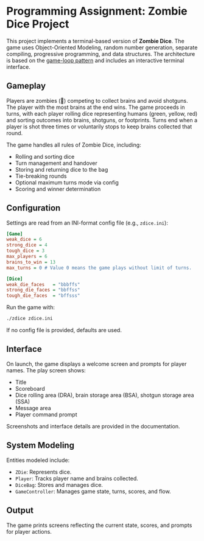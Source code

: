 # Programming Assignment: Zombie Dice Project

This project implements a terminal-based version of **Zombie Dice**. The game uses Object-Oriented Modeling, random number generation, separate compiling, progressive programming, and data structures. The architecture is based on the [game-loop pattern](https://gameprogrammingpatterns.com/game-loop.html) and includes an interactive terminal interface.

## Gameplay

Players are zombies (🧟) competing to collect brains and avoid shotguns. The player with the most brains at the end wins. The game proceeds in turns, with each player rolling dice representing humans (green, yellow, red) and sorting outcomes into brains, shotguns, or footprints. Turns end when a player is shot three times or voluntarily stops to keep brains collected that round.

The game handles all rules of Zombie Dice, including:
- Rolling and sorting dice
- Turn management and handover
- Storing and returning dice to the bag
- Tie-breaking rounds
- Optional maximum turns mode via config
- Scoring and winner determination

## Configuration

Settings are read from an INI-format config file (e.g., `zdice.ini`):

```ini
[Game]
weak_dice = 6
strong_dice = 4
tough_dice = 3
max_players = 6
brains_to_win = 13
max_turns = 0 # Value 0 means the game plays without limit of turns.

[Dice]
weak_die_faces   = "bbbffs"
strong_die_faces = "bbffss"
tough_die_faces  = "bffsss"
```

Run the game with:

```bash
./zdice zdice.ini
```

If no config file is provided, defaults are used.

## Interface

On launch, the game displays a welcome screen and prompts for player names. The play screen shows:
- Title
- Scoreboard
- Dice rolling area (DRA), brain storage area (BSA), shotgun storage area (SSA)
- Message area
- Player command prompt

Screenshots and interface details are provided in the documentation.

## System Modeling

Entities modeled include:
- `ZDie`: Represents dice.
- `Player`: Tracks player name and brains collected.
- `DiceBag`: Stores and manages dice.
- `GameController`: Manages game state, turns, scores, and flow.

## Output

The game prints screens reflecting the current state, scores, and prompts for player actions.
